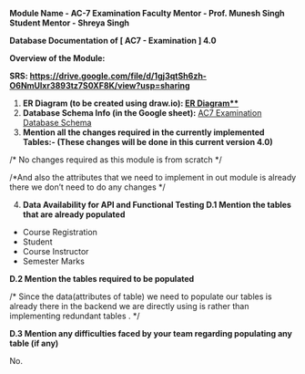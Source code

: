 ﻿**Module Name - AC-7 Examination Faculty Mentor - Prof. Munesh Singh Student Mentor - Shreya Singh**

**Database Documentation of [ AC7 - Examination ] 4.0**

**Overview of the Module:**

**SRS: <https://drive.google.com/file/d/1gj3qtSh6zh-O6NmUlxr3893tz7S0XF8K/view?usp=sharing>**

1. **ER Diagram (to be created using draw.io): [ER Diagram**](https://drive.google.com/file/d/1kiaHnHU39-TTozhcM5Pw_KzqHbJCbWGL/view)**
1. **Database Schema Info (in the Google sheet):** [AC7 Examination Database Schema](https://docs.google.com/spreadsheets/d/1-KWAOI-POAOOd875XNfC42W9OQbhHoQbfdvuGP_DgVI/edit?usp=sharing)
1. **Mention all the changes required in the currently implemented Tables:- (These changes will be done in this current version 4.0)**

/\* No changes required as this module is from scratch \*/

/\*And also the attributes that we need to implement in out module is already there we don’t need to do any changes \*/

4. **Data Availability for API and Functional Testing D.1 Mention the tables that are already populated**
- Course Registration
- Student
- Course Instructor
- Semester Marks

**D.2 Mention the tables required to be populated**

/\* Since the data(attributes of table) we need to populate our tables is already there in the backend we are directly using is rather than implementing redundant tables . \*/

**D.3 Mention any difficulties faced by your team regarding populating any table (if any)**

No.
